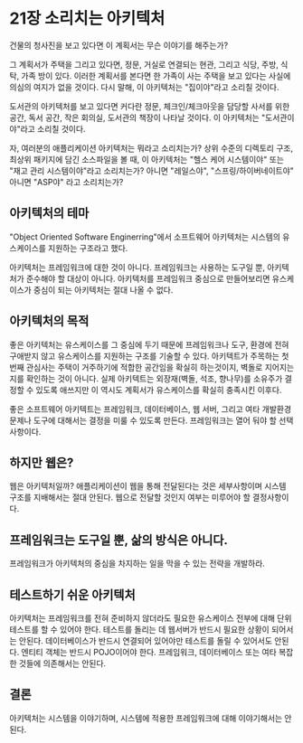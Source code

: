 # 21장 소리치는 아키텍처

건물의 청사진을 보고 있다면 이 계획서는 무슨 이야기를 해주는가?

그 계획서가 주택을 그리고 있다면, 정문, 거실로 연결되는 현관, 그리고 식당, 주방, 식탁, 가족 방이 있다. 이러한 계획서를 본다면 한 가족이 사는 주택을 보고 있다는 사실에 의심의 여지가 없을 것이다. 다시 말해, 이 아키텍처는 "집이야"라고 소리칠 것이다.

도서관의 아키텍처를 보고 있다면 커다란 정문, 체크인/체크아웃을 담당할 사서를 위한 공간, 독서 공간, 작은 회의실, 도서관의 책장이 나타날 것이다. 이 아키텍처는 "도서관이야"라고 소리칠 것이다.

자, 여러분의 애플리케이션 아키텍처는 뭐라고 소리치는가? 상위 수준의 디렉토리 구조, 최상위 패키지에 담긴 소스파일을 볼 때, 이 아키텍처는 "헬스 케어 시스템이야" 또는 "재고 관리 시스템이야"라고 소리치는가? 아니면 "레일스야", "스프링/하이버네이트야" 아니면 "ASP야" 라고 소리치는가?



## 아키텍처의 테마

"Object Oriented Software Enginerring"에서 소프트웨어 아키텍처는 시스템의 유스케이스를 지원하는 구조라고 했다.

아키텍처는 프레임워크에 대한 것이 아니다. 프레임워크는 사용하는 도구일 뿐, 아키텍처가 준수해야 할 대상이 아니다. 아키텍처를 프레임워크 중심으로 만들어보리면 유스케이스가 중심이 되는 아키텍처는 절대 나올 수 없다.



## 아키텍처의 목적

좋은 아키텍처는 유스케이스를 그 중심에 두기 때문에 프레임워크나 도구, 환경에 전혀 구애받지 않고 유스케이스를 지원하는 구조를 기술할 수 있다. 아키텍트가 주목하는 첫번째 관심사는 주택이 거주하기에 적합한 공간임을 확실히 하는것이지, 벽돌로 지어지는지를 확인하는 것이 아니다. 실제 아키텍트는 외장재(벽돌, 석조, 향나무)를 소유주가 결정할 수 있도록 애쓰지만 이 역시도 계획서가 유스케이스를 확실히 충족시킨 이후다.

좋은 소프트웨어 아키텍트는 프레임워크, 데이터베이스, 웹 서버, 그리고 여타 개발환경 문제나 도구에 대해서는 결정을 미룰 수 있도록 만든다. 프레임워크는 열어 둬야 할 선택사항이다.



## 하지만 웹은?

웹은 아키텍처일까? 애플리케이션이 웹을 통해 전달된다는 것은 세부사항이며 시스템 구조를 지배해서는 절대 안된다. 웹으로 전달할 것인지 여부는 미루어야 할 결정사항이다.



## 프레임워크는 도구일 뿐, 삶의 방식은 아니다.

프레임워크가 아키텍처의 중심을 차지하는 일을 막을 수 있는 전략을 개발하라.



## 테스트하기 쉬운 아키텍처

아키텍처는 프레임워크를 전혀 준비하지 않더라도 필요한 유스케이스 전부에 대해 단위 테스트를 할 수 있어야 한다. 테스트를 돌리는 데 웹서버가 반드시 필요한 상황이 되어서는 안된다. 데이터베이스가 반드시 연결되어 있어야만 테스트를 돌릴 수 있어서도 안된다. 엔티티 객체는 반드시 POJO이어야 한다. 프레임워크, 데이터베이스 또는 여타 복잡한 것들에 의존해서는 안된다.



## 결론

아키텍처는 시스템을 이야기하며, 시스템에 적용한 프레임워크에 대해 이야기해서는 안된다.

